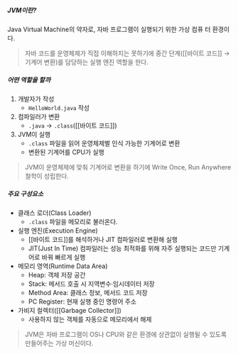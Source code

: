 ##### JVM이란?
Java Virtual Machine의 약자로, 자바 프로그램이 실행되기 위한 가상 컴퓨
터 환경이다.

>자바 코드를 운영체제가 직접 이해하지는 못하기에 중간 단계([[바이트 코드]] → 기계어 변환)를 담당하는 실행 엔진 역할을 한다.

##### 어떤 역할을 할까
1. 개발자가 작성
	- `HelloWorld.java` 작성
2. 컴파일러가 변환
	- `.java` → `.class`([[바이트 코드]])
3. JVM이 실행
	- `.class` 파일을 읽어 운영체제별 인식 가능한 기계어로 변환
	- 변환된 기계어를 CPU가 실행

>JVM이 운영체제에 맞춰 기계어로 변환을 하기에 Write Once, Run Anywhere 철학이 성립한다.

##### 주요 구성요소
- 클래스 로더(Class Loader)
	- `.class` 파일을 메모리로 불러온다.
- 실행 엔진(Execution Engine)
	- [[바이트 코드]]를 해석하거나 JIT 컴파일러로 변환해 실행
	- JIT(Just In Time) 컴파일러는 성능 최적화를 위해 자주 실행되는 코드만 기계어로 바꿔 빠르게 실행
- 메모리 영역(Runtime Data Area)
	- Heap: 객체 저장 공간
	- Stack: 메서드 호출 시 지역변수·임시데이터 저장
	- Method Area: 클래스 정보, 메서드 코드 저장
	- PC Register: 현재 실행 중인 명령어 주소
- 가비지 컬렉터([[Garbage Collector]])
	- 사용하지 않는 객체를 자동으로 메모리에서 해제


>JVM은 자바 프로그램이 OS나 CPU와 같은 환경에 상관없이 실행될 수 있도록 만들어주는 가상 머신이다.